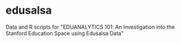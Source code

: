 # edusalsa
Data and R scripts for "EDUANALYTICS 101: An Investigation into the Stanford Education Space using Edusalsa Data"
